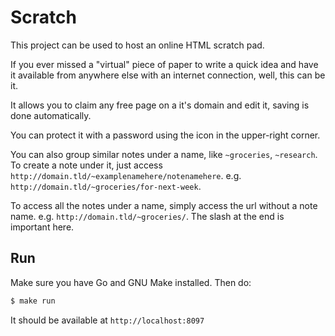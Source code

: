 # Scratch

This project can be used to host an online HTML scratch pad.

If you ever missed a "virtual" piece of paper to write a quick idea and have it available from anywhere else with an internet connection, well, this can be it.

It allows you to claim any free page on a it's domain and edit it, saving is done automatically.

You can protect it with a password using the icon in the upper-right corner.

You can also group similar notes under a name, like `~groceries`, `~research`. To create a note under it, just access `http://domain.tld/~examplenamehere/notenamehere`. e.g. `http://domain.tld/~groceries/for-next-week`.

To access all the notes under a name, simply access the url without a note name. e.g. `http://domain.tld/~groceries/`. The slash at the end is important here.

## Run

Make sure you have Go and GNU Make installed. Then do:

```sh
$ make run
```

It should be available at `http://localhost:8097`
